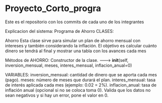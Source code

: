 # Proyecto_Corto_progra
Este es el repositorio con los commits de cada uno de los integrantes

Explicacion del sistema: 
Programa de Ahorro
CLASES: 

Ahorro
Esta clase sirve para simular un plan de ahorro mensual con intereses y también considerando la inflación.
El objetivo es calcular cuánto dinero se tendrá al final y mostrar una tabla con los avances cada mes

Métodos de AHORRO:
Constructor de la clase. ---> __init__(self, inversion_mensual, meses, interes_mensual, inflacion_anual=0)

VARIABLES: 
inversion_mensual:
 cantidad de dinero que se aporta cada mes (pago).
meses: número de meses que durará el plan.
interes_mensual: tasa de interés aplicada cada mes (ejemplo: 0.02 = 2%).
inflacion_anual: tasa de inflación anual (opcional si no se coloca toma 0).
Valida que los datos no sean negativos y si hay un error, pone el valor en 0.
